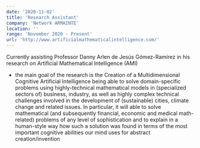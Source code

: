 ```yaml
---
date: '2020-11-02'
title: 'Research Assistant'
company: 'Network ARMAINTE'
location: ''
range: 'November 2020 - Present'
url: 'http://www.artificialmathematicalintelligence.com/'
---
```


Currently assisting Professor Danny Arlen de Jesús Gómez-Ramírez in his research on Artificial Mathematical Intelligence (AMI)

- the main goal of the research is the Creation of a Multidimensional Cognitive Artificial Intelligence being able to solve domain-specific problems using highly-technical mathematical models in (specialized sectors of) business, industry, as well as highly complex technical challenges involved in the development of (sustainable) cities, climate change and related issues. In particular, it will able to solve mathematical (and subsequently financial, economic and medical math-related) problems of any level of sophistication and to explain in a human-style way how such a solution was found in terms of the most important cognitive abilities our mind uses for abstract creation/invention
